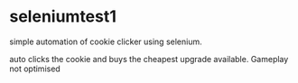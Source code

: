 # seleniumtest1

simple automation of cookie clicker using selenium.
 
auto clicks the cookie and buys the cheapest upgrade available. Gameplay not optimised

